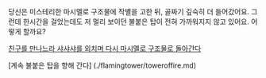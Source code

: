 당신은 미스테리한 마시멜로 구조물에 작별을 고한 뒤, 골짜기 깊숙히 더 들어갔어요.
그런데 한시간을 걸었는데도 저 멀리 보이던 불붙은 탑이 전혀 가까워지지 않고 있어요.
어떻게 할까요?

[친구를 만나느라 샤샤샤를 외치며 다시 마시멜로 구조물로 돌아간다](../../marshmallow.md)

[계속 불붙은 탑을 향해 간다] (./flamingtower/toweroffire.md)
